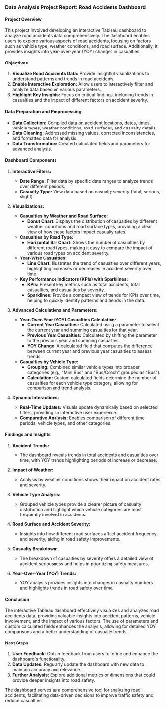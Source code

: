 ### Data Analysis Project Report: Road Accidents Dashboard

#### **Project Overview**
This project involved developing an interactive Tableau dashboard to analyze road accidents data comprehensively. The dashboard enables users to explore various aspects of road accidents, focusing on factors such as vehicle type, weather conditions, and road surface. Additionally, it provides insights into year-over-year (YOY) changes in casualties.

#### **Objectives**
1. **Visualize Road Accidents Data:** Provide insightful visualizations to understand patterns and trends in road accidents.
2. **Enable Interactive Exploration:** Allow users to interactively filter and analyze data based on various parameters.
3. **Highlight Key Insights:** Focus on critical findings, including trends in casualties and the impact of different factors on accident severity.

#### **Data Preparation and Preprocessing**
- **Data Collection:** Compiled data on accident locations, dates, times, vehicle types, weather conditions, road surfaces, and casualty details.
- **Data Cleaning:** Addressed missing values, corrected inconsistencies, and formatted data for analysis.
- **Data Transformation:** Created calculated fields and parameters for advanced analysis.

#### **Dashboard Components**

1. **Interactive Filters:**
   - **Date Range:** Filter data by specific date ranges to analyze trends over different periods.
   - **Casualty Type:** View data based on casualty severity (fatal, serious, slight).

2. **Visualizations:**
   - **Casualties by Weather and Road Surface:**
     - **Donut Chart:** Displays the distribution of casualties by different weather conditions and road surface types, providing a clear view of how these factors impact casualty rates.
   - **Casualties by Road Type:**
     - **Horizontal Bar Chart:** Shows the number of casualties by different road types, making it easy to compare the impact of various road types on accident severity.
   - **Year-Wise Casualties:**
     - **Line Chart:** Illustrates the trend of casualties over different years, highlighting increases or decreases in accident severity over time.
   - **Key Performance Indicators (KPIs) with Sparklines:**
     - **KPIs:** Present key metrics such as total accidents, total casualties, and casualties by severity.
     - **Sparklines:** Provide a compact view of trends for KPIs over time, helping to quickly identify patterns and trends in the data.

3. **Advanced Calculations and Parameters:**
   - **Year-Over-Year (YOY) Casualties Calculation:**
     - **Current Year Casualties:** Calculated using a parameter to select the current year and summing casualties for that year.
     - **Previous Year Casualties:** Calculated by shifting the parameter to the previous year and summing casualties.
     - **YOY Change:** A calculated field that computes the difference between current year and previous year casualties to assess trends.
   - **Casualties by Vehicle Type:**
     - **Grouping:** Combined similar vehicle types into broader categories (e.g., "Mini Bus" and "Bus/Coach" grouped as "Bus").
     - **Calculation:** Custom calculated fields determine the number of casualties for each vehicle type category, allowing for comparison and trend analysis.

4. **Dynamic Interactions:**
   - **Real-Time Updates:** Visuals update dynamically based on selected filters, providing an interactive user experience.
   - **Comparative Analysis:** Enables comparison of different time periods, vehicle types, and other categories.

#### **Findings and Insights**

1. **Accident Trends:**
   - The dashboard reveals trends in total accidents and casualties over time, with YOY trends highlighting periods of increase or decrease.

2. **Impact of Weather:**
   - Analysis by weather conditions shows their impact on accident rates and severity.

3. **Vehicle Type Analysis:**
   - Grouped vehicle types provide a clearer picture of casualty distribution and highlight which vehicle categories are most frequently involved in accidents.

4. **Road Surface and Accident Severity:**
   - Insights into how different road surfaces affect accident frequency and severity, aiding in road safety improvements.

5. **Casualty Breakdown:**
   - The breakdown of casualties by severity offers a detailed view of accident seriousness and helps in prioritizing safety measures.

6. **Year-Over-Year (YOY) Trends:**
   - YOY analysis provides insights into changes in casualty numbers and highlights trends in road safety over time.

#### **Conclusion**
The interactive Tableau dashboard effectively visualizes and analyzes road accidents data, providing valuable insights into accident patterns, vehicle involvement, and the impact of various factors. The use of parameters and custom calculated fields enhances the analysis, allowing for detailed YOY comparisons and a better understanding of casualty trends.

#### **Next Steps**
1. **User Feedback:** Obtain feedback from users to refine and enhance the dashboard's functionality.
2. **Data Updates:** Regularly update the dashboard with new data to maintain accuracy and relevance.
3. **Further Analysis:** Explore additional metrics or dimensions that could provide deeper insights into road safety.

The dashboard serves as a comprehensive tool for analyzing road accidents, facilitating data-driven decisions to improve traffic safety and reduce casualties.
